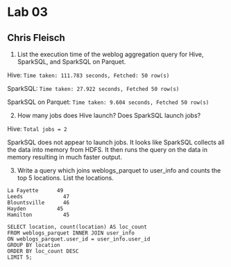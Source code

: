 # Lab 03
## Chris Fleisch

1. List the execution time of the weblog aggregation query for Hive,
SparkSQL, and SparkSQL on Parquet.

Hive: ```Time taken: 111.783 seconds, Fetched: 50 row(s)```

SparkSQL: ```Time taken: 27.922 seconds, Fetched 50 row(s)```

SparkSQL on Parquet: ```Time taken: 9.604 seconds, Fetched 50 row(s)```

2. How many jobs does Hive launch? Does SparkSQL launch jobs?

Hive: ```Total jobs = 2```

SparkSQL does not appear to launch jobs. It looks like SparkSQL collects all
the data into memory from HDFS. It then runs the query on the data in memory
resulting in much faster output.

3. Write a query which joins weblogs_parquet to user_info and counts the
top 5 locations. List the locations.

```
La Fayette      49
Leeds	          47
Blountsville	  46
Hayden	        45
Hamilton	      45
```

```
SELECT location, count(location) AS loc_count
FROM weblogs_parquet INNER JOIN user_info
ON weblogs_parquet.user_id = user_info.user_id
GROUP BY location
ORDER BY loc_count DESC
LIMIT 5;
```
